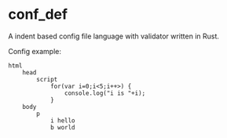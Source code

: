# conf_def

A indent based config file language with validator written in Rust.

Config example:

```
html
    head
        script
            for(var i=0;i<5;i++>) {
                console.log("i is "+i);
            }
    body
        p
            i hello
            b world
```
